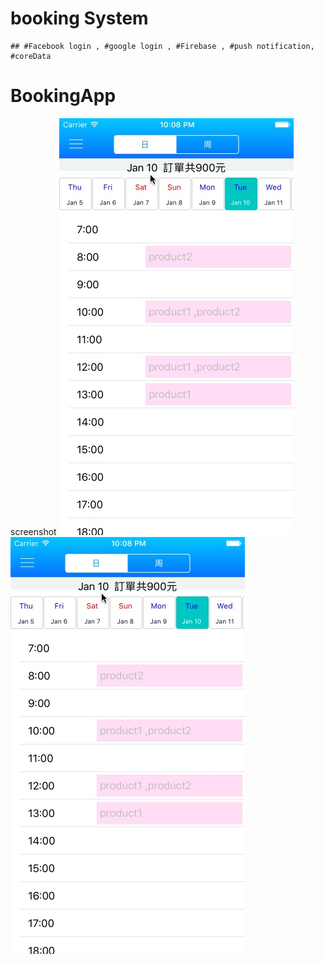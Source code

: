 # booking System
```
## #Facebook login , #google login , #Firebase , #push notification, #coreData
```
# BookingApp

screenshot
![](booking_screenshot1.jpg)
![](booking_screenshot1.jpg)
